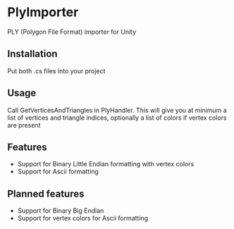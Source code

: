 # PlyImporter
PLY (Polygon File Format) importer for Unity

## Installation
Put both .cs files into your project

## Usage
Call GetVerticesAndTriangles in PlyHandler. This will give you at minimum a list of vertices and triangle indices, optionally a list of colors if vertex colors are present

## Features

- Support for Binary Little Endian formatting with vertex colors
- Support for Ascii formatting

## Planned features

- Support for Binary Big Endian
- Support for vertex colors for Ascii formatting
